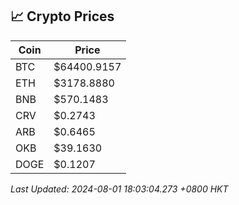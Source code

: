 ## 📈 Crypto Prices

| Coin | Price |
| ---- | ----- |
| BTC | $64400.9157 |
| ETH | $3178.8880 |
| BNB | $570.1483 |
| CRV | $0.2743 |
| ARB | $0.6465 |
| OKB | $39.1630 |
| DOGE | $0.1207 |

_Last Updated: 2024-08-01 18:03:04.273 +0800 HKT_